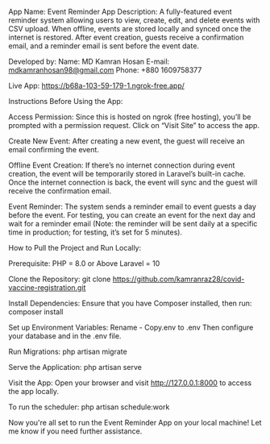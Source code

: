 App Name: Event Reminder App
Description: A fully-featured event reminder system allowing users to view, create, edit, and delete events with CSV upload. When offline, events are stored locally and synced once the internet is restored. After event creation, guests receive a confirmation email, and a reminder email is sent before the event date.

Developed by:
Name: MD Kamran Hosan
E-mail: mdkamranhosan98@gmail.com
Phone: +880 1609758377

Live App: https://b68a-103-59-179-1.ngrok-free.app/

Instructions Before Using the App:

Access Permission: Since this is hosted on ngrok (free hosting), you’ll be prompted with a permission request. Click on “Visit Site” to access the app.

Create New Event: After creating a new event, the guest will receive an email confirming the event.

Offline Event Creation: If there’s no internet connection during event creation, the event will be temporarily stored in Laravel’s built-in cache. Once the internet connection is back, the event will sync and the guest will receive the confirmation email.

Event Reminder: The system sends a reminder email to event guests a day before the event. For testing, you can create an event for the next day and wait for a reminder email (Note: the reminder will be sent daily at a specific time in production; for testing, it’s set for 5 minutes).

How to Pull the Project and Run Locally:

Prerequisite: 
PHP = 8.0 or Above
Laravel = 10

Clone the Repository:
git clone https://github.com/kamranraz28/covid-vaccine-registration.git

Install Dependencies: Ensure that you have Composer installed, then run:
composer install

Set up Environment Variables: 
Rename - Copy.env to .env
Then configure your database and in the .env file.

Run Migrations:
php artisan migrate

Serve the Application:
php artisan serve

Visit the App: Open your browser and visit http://127.0.0.1:8000 to access the app locally.

To run the scheduler:
php artisan schedule:work

Now you're all set to run the Event Reminder App on your local machine! Let me know if you need further assistance.
